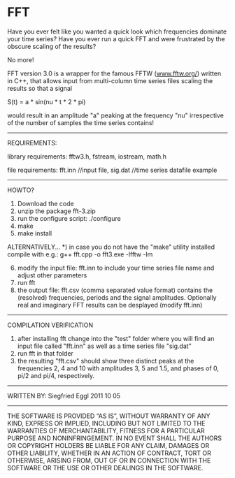 # FFT

Have you ever felt like you wanted a quick look which frequencies dominate your time series?
Have you ever run a quick FFT and were frustrated by the obscure scaling of the results?

No more!

FFT version 3.0 is a wrapper for the famous FFTW (www.fftw.org/) written in C++, that allows input from multi-column time series files scaling the results so that a signal

S(t) = a * sin(nu * t * 2 * pi)

would result in an amplitude "a" peaking at the frequency "nu" irrespective of the number of samples the time series contains!

--------------------------------------------------------
REQUIREMENTS:

library requirements: fftw3.h, fstream, iostream, math.h

file requirements:  fft.inn //input file, 
                    sig.dat //time series datafile example

--------------------------------------------------------
HOWTO?

1) Download the code
2) unzip the package fft-3.zip
3) run the configure script: ./configure
4) make
5) make install

ALTERNATIVELY...
*) in case you do not have the "make" utility installed compile with e.g.: g++ fft.cpp -o fft3.exe -lfftw -lm

6) modify the input file: fft.inn to include your time series file name and adjust other parameters
7) run fft
8) the output file: fft.csv (comma separated value format) contains the (resolved) frequencies, periods and the signal amplitudes. Optionally real and imaginary FFT results can be desplayed (modify fft.inn)

--------------------------------------------------------
COMPILATION VERIFICATION

1) after installing fft change into the "test" folder where you will find an input file called "fft.inn" as well as a time series file "sig.dat"
2) run fft in that folder
3) the resulting "fft.csv" should show three distinct peaks at the frequencies 2, 4 and 10 with amplitudes 3, 5 and 1.5, and phases of 0, pi/2 and pi/4, respectively.


--------------------------------------------------------
WRITTEN BY: Siegfried Eggl 2011 10 05

--------------------------------------------------------
THE SOFTWARE IS PROVIDED “AS IS”, WITHOUT WARRANTY OF ANY KIND, EXPRESS OR IMPLIED, INCLUDING BUT NOT LIMITED TO THE WARRANTIES OF MERCHANTABILITY, FITNESS FOR A PARTICULAR PURPOSE AND NONINFRINGEMENT. IN NO EVENT SHALL THE AUTHORS OR COPYRIGHT HOLDERS BE LIABLE FOR ANY CLAIM, DAMAGES OR OTHER LIABILITY, WHETHER IN AN ACTION OF CONTRACT, TORT OR OTHERWISE, ARISING FROM, OUT OF OR IN CONNECTION WITH THE SOFTWARE OR THE USE OR OTHER DEALINGS IN THE SOFTWARE.


